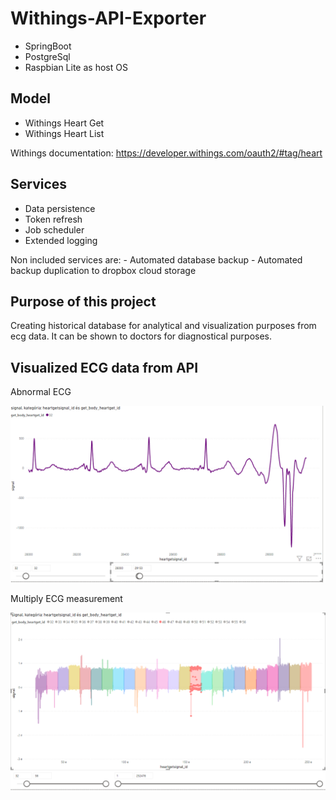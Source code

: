 # Withings-API-Exporter

* SpringBoot
* PostgreSql
* Raspbian Lite as host OS

## Model

* Withings Heart Get
* Withings Heart List

Withings documentation: https://developer.withings.com/oauth2/#tag/heart

## Services

* Data persistence
* Token refresh
* Job scheduler
* Extended logging

Non included services are:
    - Automated database backup
    - Automated backup duplication to dropbox cloud storage

## Purpose of this project

Creating historical database for analytical and visualization purposes from ecg data.
It can be shown to doctors for diagnostical purposes.

## Visualized ECG data from API

Abnormal ECG

![Abnormal ECG Data](https://github.com/zsomborjoel/Withings-API-Exporter/blob/master/abnormal_ecg.PNG)

Multiply ECG measurement

![Multiply ECG measurement](https://github.com/zsomborjoel/Withings-API-Exporter/blob/master/multiply_ecg_measurement.PNG)
